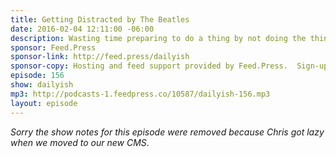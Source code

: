 ```yaml
---
title: Getting Distracted by The Beatles
date: 2016-02-04 12:11:00 -06:00
description: Wasting time preparing to do a thing by not doing the thing at all is what I&rsquo;m best at.
sponsor: Feed.Press
sponsor-link: http://feed.press/dailyish
sponsor-copy: Hosting and feed support provided by Feed.Press.  Sign-up today and try FeedPress on a 14 day trial (no contracts or commitments). Use promo code "dailyish" during checkout to get 10% off your first year.
episode: 156
show: dailyish
mp3: http://podcasts-1.feedpress.co/10587/dailyish-156.mp3
layout: episode
---
```


<em>Sorry the show notes for this episode were removed because Chris got lazy when we moved to our new CMS</em>.
